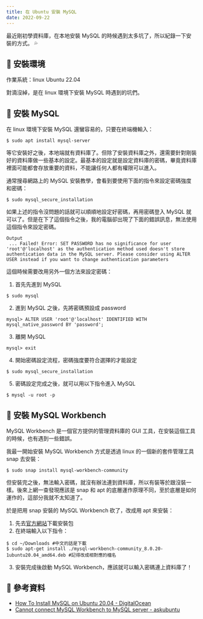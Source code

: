 ```yaml
---
title: 在 Ubuntu 安裝 MySQL
date: 2022-09-22
---
```


最近剛初學資料庫，在本地安裝 MySQL 的時候遇到太多坑了，所以紀錄一下安裝的方式。 💦

## 🐳 安裝環境

作業系統：linux Ubuntu 22.04

對滴沒綽，是在 linux 環境下安裝 MySQL 時遇到的坑們。

## 🐳 安裝 MySQL

在 linux 環境下安裝 MySQL 還蠻容易的，只要在終端機輸入：

```shell
$ sudo apt install mysql-server
```

等它安裝好之後，本地端就有資料庫了。但除了安裝資料庫之外，還需要針對剛裝好的資料庫做一些基本的設定。最基本的設定就是設定資料庫的密碼，畢竟資料庫裡面可能都會存放重要的資料，不能讓任何人都有權限可以進入。

通常搜尋網路上的 MySQL 安裝教學，會看到要使用下面的指令來設定密碼強度和密碼：

```shell
$ sudo mysql_secure_installation
```

如果上述的指令沒問題的話就可以順順地設定好密碼，再用密碼登入 MySQL 就可以了。但是在下了這個指令之後，我的電腦卻出現了下面的錯誤訊息，無法使用這個指令來設定密碼。

```shell
Output
 ... Failed! Error: SET PASSWORD has no significance for user 'root'@'localhost' as the authentication method used doesn't store authentication data in the MySQL server. Please consider using ALTER USER instead if you want to change authentication parameters
```

這個時候需要改用另外一個方法來設定密碼：

1. 首先先進到 MySQL
```shell
$ sudo mysql
```
2. 進到 MySQL 之後，先將密碼預設成 password
```shell
mysql> ALTER USER 'root'@'localhost' IDENTIFIED WITH mysql_native_password BY 'password';
```
3. 離開 MySQL
```shell
mysql> exit
```
4. 開始密碼設定流程，密碼強度要符合選擇的才能設定
```shell
$ sudo mysql_secure_installation
```
5. 密碼設定完成之後，就可以用以下指令進入 MySQL
```shell
$ mysql -u root -p
```

## 🐳 安裝 MySQL Workbench

MySQL Workbench 是一個官方提供的管理資料庫的 GUI 工具，在安裝這個工具的時候，也有遇到一些錯誤。

我最一開始安裝 MySQL Workbench 方式是透過 linux 的一個新的套件管理工具 snap 去安裝：
```shell
$ sudo snap install mysql-workbench-community
```

但安裝完之後，無法輸入密碼，就沒有辦法連到資料庫，所以有裝等於跟沒裝一樣。後來上網一查發現應該是 snap 和 apt 的底層運作原理不同，至於底層是如何運作的，這部分我就不太知道了。

於是把用 snap 安裝的 MySQL Workbench 砍了，改成用 apt 來安裝：
1. 先去[官方網站](https://dev.mysql.com/downloads/workbench/)下載安裝包
2. 在終端輸入以下指令：
```shell
$ cd ~/Downloads #中文的話是下載
$ sudo apt-get install ./mysql-workbench-community_8.0.20-1ubuntu20.04_amd64.deb #記得改成相對應的檔名
```
3. 安裝完成後啟動 MySQL Workbench，應該就可以輸入密碼連上資料庫了！

## 🐳 參考資料

- [How To Install MySQL on Ubuntu 20.04 - DigitalOcean](https://www.digitalocean.com/community/tutorials/how-to-install-mysql-on-ubuntu-20-04)
- [Cannot connect MySQL Workbench to MySQL server - askubuntu](https://askubuntu.com/questions/1242026/cannot-connect-mysql-workbench-to-mysql-server)
